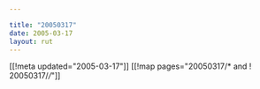 ```yaml
---

title: "20050317"
date: 2005-03-17
layout: rut
---
```


[[!meta updated="2005-03-17"]]
[[!map pages="20050317/* and ! 20050317/*/*"]]
